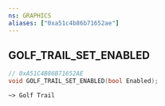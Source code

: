 ```yaml
---
ns: GRAPHICS
aliases: ["0xa51c4b86b71652ae"]
---
```

## GOLF_TRAIL_SET_ENABLED

```c
// 0xA51C4B86B71652AE
void GOLF_TRAIL_SET_ENABLED(bool Enabled);
```

```
~> Golf Trail
```
